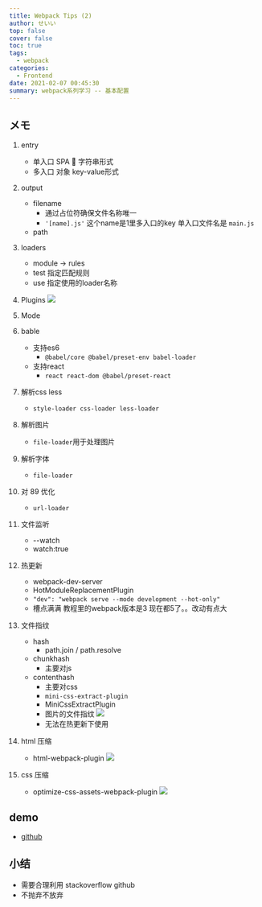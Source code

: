 ```yaml
---
title: Webpack Tips (2)
author: せいい
top: false
cover: false
toc: true
tags:
  - webpack
categories:
  - Frontend
date: 2021-02-07 00:45:30
summary: webpack系列学习 -- 基本配置
---
```


## メモ
1. entry
    * 单入口 SPA :tada: 字符串形式
    * 多入口 对象 key-value形式
2. output
    * filename
        * 通过占位符确保文件名称唯一
        * ` '[name].js' ` 这个name是1里多入口的key 单入口文件名是 `main.js`
    * path
3. loaders
    * module -> rules
    * test 指定匹配规则
    * use 指定使用的loader名称
4. Plugins
![](plugins.png)
5. Mode
6. bable
    * 支持es6
        * `@babel/core @babel/preset-env babel-loader`
    * 支持react
        * `react react-dom @babel/preset-react`
7. 解析css less
    * `style-loader css-loader less-loader`
8. 解析图片
    * `file-loader`用于处理图片
9. 解析字体
    * `file-loader`
10. 对 89 优化
    * `url-loader`
11. 文件监听
    * --watch
    * watch:true
12. 热更新
    * webpack-dev-server
    * HotModuleReplacementPlugin
    * `"dev": "webpack serve --mode development --hot-only" `
    *  槽点满满 教程里的webpack版本是3 现在都5了。。改动有点大
13. 文件指纹
    * hash
        * path.join / path.resolve
    * chunkhash
        * 主要对js
    * contenthash
        * 主要对css
        * `mini-css-extract-plugin`
        * MiniCssExtractPlugin
        * 图片的文件指纹 ![](file_hash.png)
        * 无法在热更新下使用

14. html 压缩
    * html-webpack-plugin ![](html_compression.png)

15. css 压缩
    * optimize-css-assets-webpack-plugin ![](css_compression.png)

## demo
* [github](https://github.com/ccloveak/Components_Demo/tree/main/webpack_demo/base_setting_demo)

## 小结
* 需要合理利用 stackoverflow github
* 不抛弃不放弃
